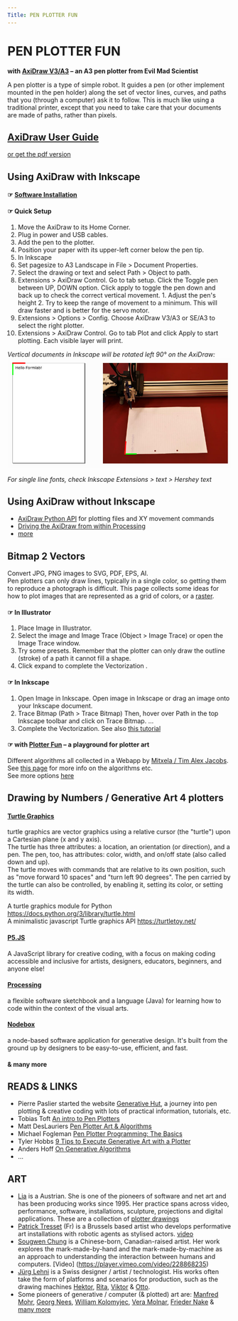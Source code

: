 ```yaml
---
Title: PEN PLOTTER FUN
---
```


# PEN PLOTTER FUN
**with [AxiDraw V3/A3](https://AxiDraw.com/) – an A3 pen plotter from Evil Mad Scientist**    

A pen plotter is a type of simple robot. It guides a pen (or other implement mounted in the pen holder) along the set of vector lines, curves, and paths that you (through a computer) ask it to follow.
This is much like using a traditional printer, except that you need to take care that your documents are made of paths, rather than pixels.

## [AxiDraw User Guide](https://wiki.evilmadscientist.com/AxiDraw_User_Guide)
[or get the pdf version](https://cdn.evilmadscientist.com/dl/ad/public/AxiDraw_Guide_v501b.pdf)

## Using AxiDraw with Inkscape
#### ☞ [Software Installation](https://wiki.evilmadscientist.com/AxiDraw_Software_Installation)
#### ☞ Quick Setup
1. Move the AxiDraw to its Home Corner.
2. Plug in power and USB cables.
3. Add the pen to the plotter.
4. Position your paper with its upper-left corner below the pen tip.
5. In Inkscape
  1. Set pagesize to A3 Landscape in File > Document Properties.
  2. Select the drawing or text and select Path > Object to path.
  3. Extensions > AxiDraw Control. Go to tab setup. Click the Toggle pen between UP, DOWN option. Click apply to toggle the pen down and back up to check the correct vertical movement.
    1. Adjust the pen's height
    2. Try to keep the range of movement to a minimum. This will draw faster and is better for the servo motor.
  4. Extensions > Options > Config. Choose AxiDraw V3/A3 or SE/A3 to select the right plotter.
  5. Extensions > AxiDraw Control. Go to tab Plot and click Apply to start plotting. Each visible layer will print.

*Vertical documents in Inkscape will be rotated left 90° on the AxiDraw:*
![](axidraw-left-turn.jpg)

*For single line fonts, check Inkscape Extensions > text > Hershey text*

## Using AxiDraw without Inkscape
* [AxiDraw Python API](https://AxiDraw.com/doc/py_api/) for plotting files and XY movement commands
* [Driving the AxiDraw from within Processing](https://github.com/evil-mad/AxiDraw-Processing)
* [more](https://wiki.evilmadscientist.com/AxiDraw#Third-party_software_to_drive_AxiDraw:)

## Bitmap 2 Vectors
Convert JPG, PNG images to SVG, PDF, EPS, AI.    
Pen plotters can only draw lines, typically in a single color, so getting them to reproduce a photograph is difficult. This page collects some ideas for how to plot images that are represented as a grid of colors, or a [raster](https://en.wikipedia.org/wiki/Raster_graphics).

#### ☞ In Illustrator
1. Place Image in Illustrator.
2. Select the image and Image Trace  (Object > Image Trace) or open the Image Trace window.
3. Try some presets. Remember that the plotter can only draw the outline (stroke) of a path it cannot fill a shape.
4. Click expand to complete the Vectorization .

#### ☞ In Inkscape
1. Open Image in Inkscape. Open image in Inkscape or drag an image onto your Inkscape document.
2. Trace Bitmap (Path > Trace Bitmap) Then, hover over Path in the top Inkscape toolbar and click on Trace Bitmap. ...
3. Complete the Vectorization.
See also [this tutorial](https://inkscape.org/doc/tutorials/tracing/tutorial-tracing.html)

#### ☞ with [Plotter Fun](https://mitxela.com/plotterfun/) – a playground for plotter art
Different algorithms all collected in a Webapp by [Mitxela / Tim Alex Jacobs](https://mitxela.com/). See [this page](https://mitxela.com/projects/plotting) for more info on the algorithms etc.    
See more options [here](https://mattwidmann.net/notes/plotting-raster-images/)

## Drawing by Numbers / Generative Art 4 plotters
#### [Turtle Graphics](https://en.wikipedia.org/wiki/Turtle_graphics)
turtle graphics are vector graphics using a relative cursor (the "turtle") upon a Cartesian plane (x and y axis).    
The turtle has three attributes: a location, an orientation (or direction), and a pen. The pen, too, has attributes: color, width, and on/off state (also called down and up).    
The turtle moves with commands that are relative to its own position, such as "move forward 10 spaces" and "turn left 90 degrees". The pen carried by the turtle can also be controlled, by enabling it, setting its color, or setting its width.

A turtle graphics module for Python  https://docs.python.org/3/library/turtle.html    
A minimalistic javascript Turtle graphics API https://turtletoy.net/

#### [P5.JS](https://p5js.org/)
A JavaScript library for creative coding, with a focus on making coding accessible and inclusive for artists, designers, educators, beginners, and anyone else!
#### [Processing](https://processing.org/)
a flexible software sketchbook and a language (Java) for learning how to code within the context of the visual arts.
#### [Nodebox](https://www.nodebox.net/)
a node-based software application for generative design. It's built from the ground up by designers to be easy-to-use, efficient, and fast.
#### & many more

## READS & LINKS
* Pierre Paslier started the website [Generative Hut](https://www.generativehut.com/), a journey into pen plotting & creative coding with lots of practical information, tutorials, etc.
* Tobias Toft [An intro to Pen Plotters](https://medium.com/quarterstudio/an-intro-to-pen-plotters-29b6bd4327ba)
* Matt DesLauriers [Pen Plotter Art & Algorithms](https://mattdesl.svbtle.com/pen-plotter-1)
* Michael Fogleman [Pen Plotter Programming: The Basics](https://medium.com/@fogleman/pen-plotter-programming-the-basics-ec0407ab5929)
* Tyler Hobbs [9 Tips to Execute Generative Art with a Plotter](https://tylerxhobbs.com/essays/2018/executing-generative-art-with-a-plotter)
* Anders Hoff [On Generative Algorithms](https://inconvergent.net/generative/)
* ...

## ART
* [Lia](https://www.liaworks.com/) is a Austrian. She is one of the pioneers of software and net art and has been producing works since 1995. Her practice spans across video, performance, software, installations, sculpture, projections and digital applications. These are a collection of [plotter drawings](https://www.liaworks.com/tag/plotter-drawing/)
* [Patrick Tresset](https://patricktresset.com/) (Fr) is a Brussels based artist who develops performative art installations with robotic agents as stylised actors. [video](https://www.youtube.com/watch?v=gG_pzgfeESs)
* [Sougwen Chung](https://sougwen.com/) is a Chinese-born, Canadian-raised artist. Her work explores the mark-made-by-hand and the mark-made-by-machine as an approach to understanding the interaction between humans and computers. [Video]
(https://player.vimeo.com/video/228868235)
* [Jürg Lehni](http://juerglehni.com/) is a Swiss designer / artist / technologist. His works often take the form of platforms and scenarios for production, such as the drawing machines [Hektor](http://juerglehni.com/works/hektor), [Rita](http://juerglehni.com/works/rita), [Viktor](http://juerglehni.com/works/viktor) & [Otto](http://juerglehni.com/works/otto).
* Some pioneers of generative / computer (& plotted) art are: [Manfred Mohr](http://www.emohr.com/), [Georg Nees](http://dada.compart-bremen.de/item/agent/15), [William Kolomyjec](http://dada.compart-bremen.de/item/agent/644), [Vera Molnar](http://dada.compart-bremen.de/item/agent/14), [Frieder Nake](http://dada.compart-bremen.de/item/agent/68) & [many more](http://dada.compart-bremen.de/browse/artwork?filter_type=item_type&filter_value=drawing)
